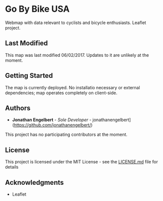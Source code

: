 # Go By Bike USA

Webmap with data relevant to cyclists and bicycle enthusiasts. Leaflet project.

## Last Modified

This map was last modified 06/02/2017.
Updates to it are unlikely at the moment.

## Getting Started

The map is currently deployed. No installatio necessary or external dependencies; map operates completely on client-side.

## Authors

* **Jonathan Engelbert** - *Sole Developer* -
jonathanengelbert](https://github.com/jonathanengelbert/)

This project has no participating contributors at the moment.

## License

This project is licensed under the MIT License - see the [LICENSE.md](LICENSE.md) file for details

## Acknowledgments

* Leaflet 
